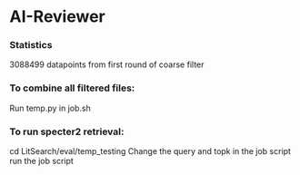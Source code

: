 # AI-Reviewer

### Statistics
3088499 datapoints from first round of coarse filter

### To combine all filtered files:
Run temp.py in job.sh

### To run specter2 retrieval:
cd LitSearch/eval/temp_testing
Change the query and topk in the job script
run the job script